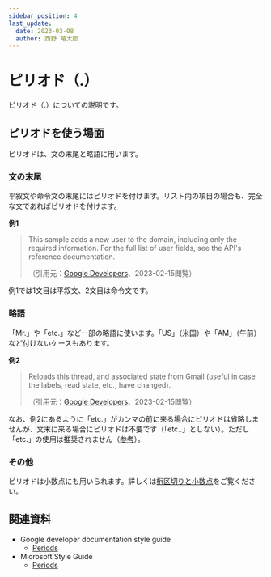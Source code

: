 ```yaml
---
sidebar_position: 4
last_update:
  date: 2023-03-08
  author: 西野 竜太郎
---
```


# ピリオド（.）

ピリオド（.）についての説明です。

## ピリオドを使う場面

ピリオドは、文の末尾と略語に用います。

### 文の末尾

平叙文や命令文の末尾にはピリオドを付けます。リスト内の項目の場合も、完全な文であればピリオドを付けます。

**例1**

> This sample adds a new user to the domain, including only the required information. For the full list of user fields, see the API's reference documentation.
>
> （引用元：[Google Developers](https://developers.google.com/apps-script/advanced/admin-sdk-directory)、2023-02-15閲覧）

例1では1文目は平叙文、2文目は命令文です。

### 略語

「Mr.」や「etc.」など一部の略語に使います。「US」（米国）や「AM」（午前）など付けないケースもあります。

**例2**

> Reloads this thread, and associated state from Gmail (useful in case the labels, read state, etc., have changed).
>
> （引用元：[Google Developers](https://developers.google.com/apps-script/reference/gmail/gmail-thread)、2023-02-15閲覧）

なお、例2にあるように「etc.」がカンマの前に来る場合にピリオドは省略しませんが、文末に来る場合にピリオドは不要です（「etc..」としない）。ただし「etc.」の使用は推奨されません（[参考](../word-list.md#etc)）。

### その他

ピリオドは小数点にも用いられます。詳しくは[桁区切りと小数点](../standard-information/numbers.md#桁区切りと小数点)をご覧ください。

## 関連資料

- Google developer documentation style guide
    - [Periods](https://developers.google.com/style/periods)
- Microsoft Style Guide
    - [Periods](https://learn.microsoft.com/en-us/style-guide/punctuation/periods)